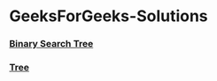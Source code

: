 # GeeksForGeeks-Solutions
### [Binary Search Tree](https://github.com/Ushnesha/GeeksForGeeks-Solutions/blob/master/BinarySearchTree.md)
### [Tree](https://github.com/Ushnesha/GeeksForGeeks-Solutions/blob/master/Tree.md)

